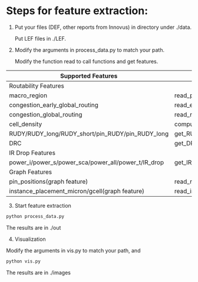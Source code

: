 # Steps for feature extraction:

1. Put your files (DEF, other reports from Innovus) in directory under ./data. 

   Put LEF files in ./LEF.

2. Modify the arguments in process_data.py to match your path.

   Modify the function read to call functions and get features.


<table class="tg">
<thead>
  <tr>
    <th class="tg-0pky">Supported Features</th>
    <th class="tg-0pky">Function</th>
  </tr>
</thead>
<tbody>
  <tr>
    <td class="tg-c3ow" colspan="2">Routability Features</td>
  </tr>
  <tr>
    <td class="tg-0pky">macro_region</td>
    <td class="tg-0pky">read_place_def</td>
  </tr>
  <tr>
    <td class="tg-0pky">congestion_early_global_routing</td>
    <td class="tg-0pky">read_eGR_congestion</td>
  </tr>
  <tr>
    <td class="tg-0pky">congestion_global_routing</td>
    <td class="tg-0pky">read_route_congestion</td>
  </tr>
  <tr>
    <td class="tg-0pky">cell_density</td>
    <td class="tg-0pky">compute_cell_density</td>
  </tr>
  <tr>
    <td class="tg-0pky">RUDY/RUDY_long/RUDY_short/pin_RUDY/pin_RUDY_long</td>
    <td class="tg-0pky">get_RUDY</td>
  </tr>
  <tr>
    <td class="tg-0pky">DRC</td>
    <td class="tg-0pky">get_DRC</td>
  </tr>
  <tr>
    <td class="tg-c3ow" colspan="2">IR Drop Features</td>
  </tr>
  <tr>
    <td class="tg-0pky">power_i/power_s/power_sca/power_all/power_t/IR_drop</td>
    <td class="tg-0pky">get_IR_features</td>
  </tr>
  <tr>
    <td class="tg-c3ow" colspan="2">Graph Features</td>
  </tr>
  <tr>
    <td class="tg-0pky">pin_positions(graph feature)</td>
    <td class="tg-0pky">read_route_pin_position</td>
  </tr>
  <tr>
    <td class="tg-0pky">instance_placement_micron/gcell(graph feature)</td>
    <td class="tg-0pky">read_instance_placement</td>
  </tr>
</tbody>
</table>

3. Start feature extraction

```python
python process_data.py
```

The results are in ./out

4. Visualization

Modify the arguments in vis.py to match your path, and

```python
python vis.py
```

The results are in ./images
